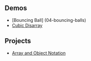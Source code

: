 ## Demos
- [Bouncing Ball] (04-bouncing-balls)
- [Cubic Disarray](05-cubic-disarray)

## Projects
- [Array and Object Notation](Array-Assignment)